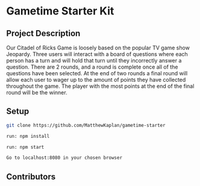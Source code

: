 # Gametime Starter Kit

## Project Description

Our Citadel of Ricks Game is loosely based on the popular TV game show Jeopardy. Three users will interact with a board of questions where each person has a turn and will hold that turn until they incorrectly answer a question. There are 2 rounds, and a round is complete once all of the questions have been selected. At the end of two rounds a final round will allow each user to wager up to the amount of points they have collected throughout the game. The player with the most points at the end of the final round will be the winner. 

## Setup

```bash
git clone https://github.com/MatthewKaplan/gametime-starter

run: npm install

run: npm start 

Go to localhost:8080 in your chosen browser
```

## Contributors 


